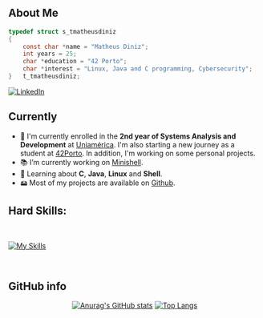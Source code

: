 ## **About Me**

```c
typedef struct s_tmatheusdiniz
{
	const char *name = "Matheus Diniz";
	int years = 25;
	char *education = "42 Porto";
	char *interest = "Linux, Java and C programming, Cybersecurity";
}	t_tmatheusdiniz;	
```
<div align="left">
	<a href="https://www.linkedin.com/in/matheus-diniz-065140254/" target="_blank">
		<img src="https://img.shields.io/badge/-Visit my LinkedIn-2975FE?style=for-the-badge&logo=LinkedIn&logoColor=FFFFFF" alt="LinkedIn">
	</a>
</div>

<h2>Currently</h2>
<ul>
  <li>🏫 I'm currently enrolled in the <strong>2nd year of Systems Analysis and Development</strong> at <a href="https://uniamerica.br">Uniamérica</a>. I'm also starting a new journey as a student at <a href="https://www.42porto.com">42Porto</a>. In addition, I'm working on some personal projects.</li>
  <li>📚 I’m currently working on <a href="https://github.com/Albertoocosta/42-Minishell">Minishell</a>.</li>
  <li>🧐 Learning about <strong>C</strong>, <strong>Java</strong>, <strong>Linux</strong> and <strong>Shell</strong>.</li>
  <li>🖴 Most of my projects are available on <a href="https://github.com/tmatheusdiniz?tab=repositories">Github</a>.</li>
</ul>

## **Hard Skills:**

<br>

[![My Skills](https://skillicons.dev/icons?i=c,cpp,java,eclipse,postman,bash,vim,neovim,vscode,html,css,wordpress,linux,git,github)](https://skillicons.dev)

<br>

 ## **GitHub info**
<div align="center">
	
[![Anurag's GitHub stats](https://github-readme-stats.vercel.app/api?style=for-the-badge&username=tmatheusdiniz&count_private=true&show_icons=true&theme=transparent&hide_border=true&text_color=FFFFFF)](https://github.com/anuraghazra/github-readme-stats)
[![Top Langs](https://github-readme-stats.vercel.app/api/top-langs/?style=for-the-badge&username=tmatheusdiniz&layout=compact&theme=transparent&hide_border=true&text_color=FFFFFF)](https://github.com/anuraghazra/github-readme-stats)

</div>

